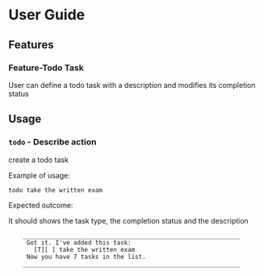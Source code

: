 # User Guide

## Features 

### Feature-Todo Task

User can define a todo task with a description and modifies its completion status

## Usage

### `todo` - Describe action

create a todo task

Example of usage: 

`todo take the written exam`

Expected outcome:

It should shows the task type, the completion status and the description

```
    ____________________________________________________________
     Got it. I've added this task:
       [T][ ] take the written exam
     Now you have 7 tasks in the list.
    ____________________________________________________________
```
